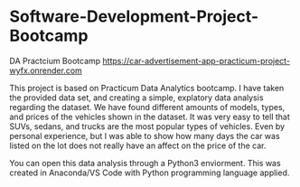 # Software-Development-Project-Bootcamp
DA Practcium Bootcamp
https://car-advertisement-app-practicum-project-wyfx.onrender.com

This project is based on Practicum Data Analytics bootcamp. I have taken the provided data set, and creating a simple, explatory data analysis regarding the dataset. 
We have found different amounts of models, types, and prices of the vehicles shown in the dataset. It was very easy to tell that SUVs, sedans, and trucks are the most popular types of vehicles. Even by personal experience, but I was able to show how many days the car was listed on the lot does not really have an affect on the price of the car. 

You can open this data analysis through a Python3 enviorment. This was created in Anaconda/VS Code with Python programming language applied. 

